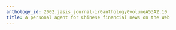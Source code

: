 ```yaml
---
anthology_id: 2002.jasis_journal-ir0anthology0volumeA53A2.10
title: A personal agent for Chinese financial news on the Web
---
```

